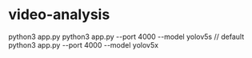 # video-analysis
python3 app.py
python3 app.py --port 4000 --model yolov5s  // default
python3 app.py --port 4000 --model yolov5x
